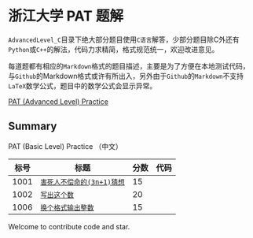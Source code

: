 
# 浙江大学 PAT 题解

`AdvancedLevel_C`目录下绝大部分题目使用`C语言`解答，少部分题目除C外还有`Python`或`C++`的解法，代码力求精简，格式规范统一，欢迎改进意见。

每道题都有相应的`Markdown`格式的题目描述，主要是为了方便在本地测试代码，与`Github`的Markdown格式或许有所出入，另外由于`Github`的`Markdown`不支持`LaTeX`数学公式，题目中的数学公式会显示异常。

[PAT (Advanced Level) Practice](/)
## Summary
PAT (Basic Level) Practice （中文）

|标号|标题                             |分数|代码|
|---|-------------------------------|---|---|
|1001|[`害死人不偿命的(3n+1)猜想`][README1001]|15||
|1002|[`写出这个数`][README1002]          |20||
|1006|[`换个格式输出整数`][README1006]       |15||


Welcome to contribute code and star.


[README1001]: BasicLevel_C/1001%20害死人不偿命的(3n+1)猜想%20(15%20分).md
[README1002]: BasicLevel_C/1002%20写出这个数%20(20%20分).md
[README1006]: BasicLevel_C/1006%20换个格式输出整数%20(15%20分).md
